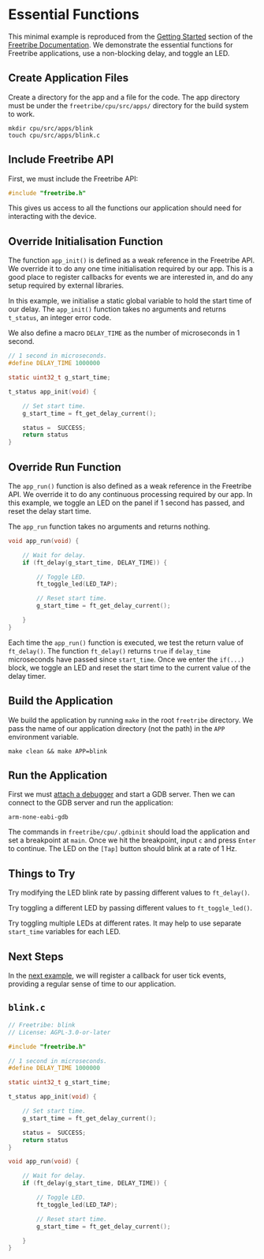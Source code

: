 # Essential Functions

This minimal example is reproduced from the [Getting Started](https://bangcorrupt.github.io/freetribe-docs/getting-started) section of the [Freetribe Documentation](https://bangcorrupt.github.io/freetribe-docs/).
We demonstrate the essential functions for Freetribe applications, use a non-blocking delay, and toggle an LED.


## Create Application Files

Create a directory for the app and a file for the code.  The app directory must
be under the `freetribe/cpu/src/apps/` directory for the build system to work.

```
mkdir cpu/src/apps/blink
touch cpu/src/apps/blink.c
```

## Include Freetribe API

First, we must include the Freetribe API:

``` c
#include "freetribe.h"
```

This gives us access to all the functions our 
application should need for interacting with the device.


## Override Initialisation Function 

The function `app_init()` is defined as a weak reference in the Freetribe API.
We override it to do any one time initialisation required by our app. 
This is a good place to register callbacks for events we are interested in, 
and do any setup required by external libraries.

In this example, we initialise a static global variable to hold the start time of our delay. 
The `app_init()` function takes no arguments and returns `t_status`, an integer error code.

We also define a macro `DELAY_TIME` as the number of microseconds in 1 second.

``` c
// 1 second in microseconds.
#define DELAY_TIME 1000000 

static uint32_t g_start_time; 

t_status app_init(void) {

    // Set start time.
    g_start_time = ft_get_delay_current();

    status =  SUCCESS;
    return status
}
```

## Override Run Function

The `app_run()` function is also defined as a  weak reference in the Freetribe API. 
We override it to do any continuous processing required by our app.
In this example, we toggle an LED on the panel if 1 second has passed, 
and reset the delay start time. 

The `app_run` function takes no arguments and returns nothing.

``` c
void app_run(void) {

    // Wait for delay.
    if (ft_delay(g_start_time, DELAY_TIME)) {

        // Toggle LED.
        ft_toggle_led(LED_TAP);

        // Reset start time.
        g_start_time = ft_get_delay_current();

    }
}
```

Each time the `app_run()` function is executed, we test the return value of `ft_delay()`.
The function `ft_delay()` returns `true` if `delay_time` microseconds have passed since `start_time`.
Once we enter the `if(...)` block, we toggle an LED and reset the start time 
to the current value of the delay timer.

## Build the Application

We build the application by running `make` in the root `freetribe` directory.
We pass the name of our application directory (not the path) in the `APP` environment variable.

```
make clean && make APP=blink
```

## Run the Application

First we must [attach a debugger](https://bangcorrupt.github.io/freetribe-docs/debugging) and start a GDB server.  Then we can connect to the GDB server and run the application:

```
arm-none-eabi-gdb
```

The commands in `freetribe/cpu/.gdbinit` should load the application and set a breakpoint at `main`.
Once we hit the breakpoint, input `c` and press `Enter` to continue.  The LED on the `[Tap]` button should
blink at a rate of 1 Hz.

## Things to Try

Try modifying the LED blink rate by passing different values to `ft_delay()`.

Try toggling a different LED by passing different values to `ft_toggle_led()`.

Try toggling multiple LEDs at different rates.  It may help to use separate `start_time`
variables for each LED.

## Next Steps

In the [next example](registering-callbacks.md), we will register a callback for user tick events, 
providing a regular sense of time to our application.

## `blink.c`

``` c
// Freetribe: blink
// License: AGPL-3.0-or-later

#include "freetribe.h"

// 1 second in microseconds.
#define DELAY_TIME 1000000 

static uint32_t g_start_time; 

t_status app_init(void) {

    // Set start time.
    g_start_time = ft_get_delay_current();

    status =  SUCCESS;
    return status
}

void app_run(void) {

    // Wait for delay.
    if (ft_delay(g_start_time, DELAY_TIME)) {

        // Toggle LED.
        ft_toggle_led(LED_TAP);

        // Reset start time.
        g_start_time = ft_get_delay_current();

    }
}
```
